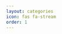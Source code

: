 ```yaml
---
layout: categories
icon: fas fa-stream
order: 1
---
```


<script defer data-domain="senad-d.github.io" src="https://plus.seki.ink/js/script.js"></script>
